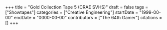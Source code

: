 +++
title = "Gold Collection Tape 5 (CRAE SVHS)"
draft = false
tags = ["Showtapes"]
categories = ["Creative Engineering"]
startDate = "1999-00-00"
endDate = "0000-00-00"
contributors = ["The 64th Gamer"]
citations = []
+++
